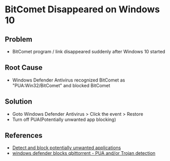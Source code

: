 # BitComet Disappeared on Windows 10

## Problem
* BitComet program / link disappeared suddenly after Windows 10 started

## Root Cause
* Windows Defender Antivirus recognized BitComet as "PUA:Win32/BitComet" and blocked BitComet

## Solution
* Goto Windows Defender Antivirus > Click the event > Restore
* Turn off PUA(Potentially unwanted app blocking)

## References
* [Detect and block potentially unwanted applications](https://docs.microsoft.com/en-us/microsoft-365/security/defender-endpoint/detect-block-potentially-unwanted-apps-microsoft-defender-antivirus?view=o365-worldwide)
* [windows defender blocks qbittorrent - PUA and/or Trojan detection](https://github.com/qbittorrent/qBittorrent/issues/14489)
